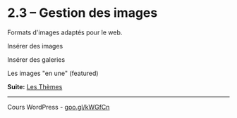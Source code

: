 # 2.3 – Gestion des images

Formats d'images adaptés pour le web.

Insérer des images

Insérer des galeries

Les images "en une" (featured)


**Suite:** [Les Thèmes](04-Themes.md)

******

Cours WordPress - [goo.gl/kWGfCn](https://github.com/ms-studio/cours-WP-fr/)
